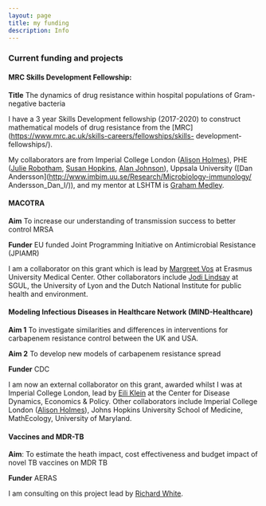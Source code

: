 ```yaml
--- 
layout: page 
title: my funding 
description: Info 
---
```


### Current funding and projects

#### MRC Skills Development Fellowship: 

**Title** The dynamics of drug resistance within hospital populations of
Gram-negative bacteria

I have a 3 year Skills Development fellowship (2017-2020) to construct
mathematical models of drug resistance from the
[MRC](https://www.mrc.ac.uk/skills-careers/fellowships/skills-
development-fellowships/).

My collaborators are from Imperial College London ([Alison
Holmes](https://www.imperial.ac.uk/people/alison.holmes)), PHE ([Julie
Robotham](http://www.imperial.ac.uk/people/j.robotham), [Susan
Hopkins](https://www.imperial.ac.uk/people/s.hopkins), [Alan
Johnson](http://www.imperial.ac.uk/people/a.johnson)), Uppsala
University ([Dan
Andersson](http://www.imbim.uu.se/Research/Microbiology-immunology/
Andersson_Dan_I/)), and my mentor at LSHTM is [Graham
Medley](https://www.lshtm.ac.uk/aboutus/people/medley.graham).


#### MACOTRA

**Aim** To increase our understanding of transmission success to  better
control MRSA

**Funder** EU funded Joint Programming Initiative on Antimicrobial
Resistance (JPIAMR)

I am a collaborator on this grant which is lead by [Margreet
Vos](http://www.safety-and-security.nl/people/profdr-margreet-vos) at
Erasmus University Medical Center. Other collaborators include [Jodi
Lindsay](https://www.sgul.ac.uk/research-profiles-a-z/jodi-lindsay) at
SGUL, the University of Lyon and the Dutch National Institute for public
health and environment.

#### Modeling Infectious Diseases in Healthcare Network (MIND-Healthcare)

**Aim 1** To investigate similarities and differences in interventions
for carbapenem resistance control between the UK and USA.

**Aim 2** To develop new models of carbapenem resistance spread

**Funder** CDC

I am now an external collaborator on this grant, awarded whilst I was at Imperial College London, lead by [Eili
Klein](http://www.cddep.org/profile/eili_klein#sthash.wyshtNcw.dpbs) at
the Center for Disease Dynamics, Economics & Policy. Other collaborators
include Imperial College London ([Alison
Holmes](https://www.imperial.ac.uk/people/alison.holmes)), Johns Hopkins University School of Medicine, MathEcology,
University of Maryland.

#### Vaccines and MDR-TB

**Aim**: To estimate the heath impact, cost effectiveness and budget
impact of novel TB vaccines on MDR TB

**Funder** AERAS

I am consulting on this project lead by [Richard
White](https://www.lshtm.ac.uk/aboutus/people/white.richard).




